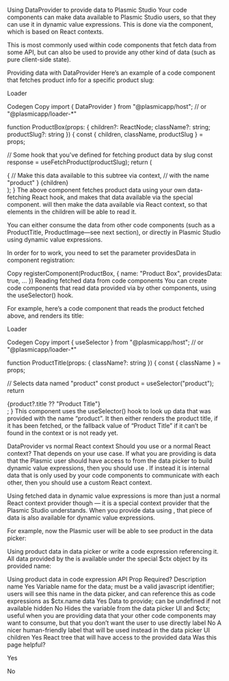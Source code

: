 Using DataProvider to provide data to Plasmic Studio
Your code components can make data available to Plasmic Studio users, so that they can use it in dynamic value expressions. This is done via the <DataProvider /> component, which is based on React contexts.

This is most commonly used within code components that fetch data from some API, but can also be used to provide any other kind of data (such as pure client-side state).

Providing data with DataProvider
Here’s an example of a code component that fetches product info for a specific product slug:


Loader

Codegen
Copy
import { DataProvider } from "@plasmicapp/host"; // or "@plasmicapp/loader-*"

function ProductBox(props: { children?: ReactNode; className?: string; productSlug?: string }) {
  const { children, className, productSlug } = props;

  // Some hook that you've defined for fetching product data by slug
  const response = useFetchProduct(productSlug);
  return (
    <div className={className}>
      {
        // Make this data available to this subtree via context,
        // with the name "product"
      }
      <DataProvider name="product" data={response.data}>
        {children}
      </DataProvider>
    </div>
  );
}
The above component fetches product data using your own data-fetching React hook, and makes that data available via the special <DataProvider /> component. <DataProvider/> will then make the data available via React context, so that elements in the children will be able to read it.

You can either consume the data from other code components (such as a ProductTitle, ProductImage—see next section), or directly in Plasmic Studio using dynamic value expressions.

In order for <DataProvider /> to work, you need to set the parameter providesData in component registration:

Copy
registerComponent(ProductBox, {
  name: "Product Box",
  providesData: true,
  ...
})
Reading fetched data from code components
You can create code components that read data provided via <DataProvider/> by other components, using the useSelector() hook.

For example, here’s a code component that reads the product fetched above, and renders its title:


Loader

Codegen
Copy
import { useSelector } from "@plasmicapp/host"; // or "@plasmicapp/loader-*"

function ProductTitle(props: { className?: string }) {
  const { className } = props;

  // Selects data named "product"
  const product = useSelector("product");
  return <div className={className}>{product?.title ?? "Product Title"}</div>;
}
This component uses the useSelector() hook to look up data that was provided with the name “product”. It then either renders the product title, if it has been fetched, or the fallback value of “Product Title” if it can’t be found in the context or is not ready yet.

DataProvider vs normal React context
Should you use <DataProvider /> or a normal React context? That depends on your use case. If what you are providing is data that the Plasmic user should have access to from the data picker to build dynamic value expressions, then you should use <DataProvider/>. If instead it is internal data that is only used by your code components to communicate with each other, then you should use a custom React context.

Using fetched data in dynamic value expressions
<DataProvider/> is more than just a normal React context provider though — it is a special context provider that the Plasmic Studio understands. When you provide data using <DataProvider />, that piece of data is also available for dynamic value expressions.

For example, now the Plasmic user will be able to see product in the data picker:

Using product data in data picker
or write a code expression referencing it. All data provided by the <DataProvider /> is available under the special $ctx object by its provided name:

Using product data in code expression
<DataProvider/> API
Prop	Required?	Description
name	Yes	Variable name for the data; must be a valid javascript identifier; users will see this name in the data picker, and can reference this as code expressions as $ctx.name
data	Yes	Data to provide; can be undefined if not available
hidden	No	Hides the variable from the data picker UI and $ctx; useful when you are providing data that your other code components may want to consume, but that you don’t want the user to use directly
label	No	A nicer human-friendly label that will be used instead in the data picker UI
children	Yes	React tree that will have access to the provided data
Was this page helpful?

Yes

No